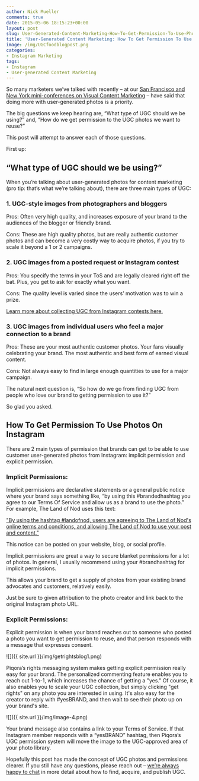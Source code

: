 ```yaml
---
author: Nick Mueller
comments: true
date: 2015-05-06 18:15:23+00:00
layout: post
slug: User-Generated-Content-Marketing-How-To-Get-Permission-To-Use-Photos-On-Instagram
title: 'User-Generated Content Marketing: How To Get Permission To Use Photos On Instagram'
image: /img/UGCfoodblogpost.png
categories: 
- Instagram Marketing
tags:
- Instagram
- User-generated Content Marketing
---
```


So many marketers we’ve talked with recently – at our [San Francisco and New York mini-conferences on Visual Content Marketing](https://www.youtube.com/watch?v=2DYfu5NYyPs) – have said that doing more with user-generated photos is a priority. 

The big questions we keep hearing are, “What type of UGC should we be using?” and, “How do we get permission to the UGC photos we want to reuse?”

This post will attempt to answer each of those questions.

First up:

<h2>“What type of UGC should we be using?”</h2>

When you’re talking about user-generated photos for content marketing (pro tip: that’s what we’re talking about), there are three main types of UGC:

<h3>1. UGC-style images from photographers and bloggers</h3>

Pros: Often very high quality, and increases exposure of your brand to the audiences of the blogger or friendly brand.

Cons: These are high quality photos, but are really authentic customer photos and can become a very costly way to acquire photos, if you try to scale it beyond a 1 or 2 campaigns.

<h3>2. UGC images from a posted request or Instagram contest</h3>

Pros: You specify the terms in your ToS and are legally cleared right off the bat. Plus, you get to ask for exactly what you want.

Cons: The quality level is varied since the users’ motivation was to win a prize.

[Learn more about collecting UGC from Instagram contests here.](http://www.piqora.com/blog/want-to-generate-a-ton-of-ugc-run-an-instagram-photo-contest/)

<h3>3. UGC images from individual users who feel a major connection to a brand</h3>

Pros: These are your most authentic customer photos. Your fans visually celebrating your brand. The most authentic and best form of earned visual content.

Cons: Not always easy to find in large enough quantities to use for a major campaign.

The natural next question is, “So how do we go from finding UGC from people who love our brand to getting permission to use it?”

So glad you asked.

<h2>How To Get Permission To Use Photos On Instagram</h2>

There are 2 main types of permission that brands can get to be able to use customer user-generated photos from Instagram: implicit permission and explicit permission.

<h3>Implicit Permissions:</h3>

Implicit permissions are declarative statements or a general public notice where your brand says something like, “by using this #brandedhashtag you agree to our Terms Of Service and allow us as a brand to use the photo.” For example, The Land of Nod uses this text:

["By using the hashtag #landofnod, users are agreeing to The Land of Nod's online terms and conditions, and allowing The Land of Nod to use your post and content."](http://www.landofnod.com/)

This notice can be posted on your website, blog, or social profile.

Implicit permissions are great a way to secure blanket permissions for a lot of photos. In general, I usually recommend using your #brandhashtag for implicit permissions.

This allows your brand to get a supply of photos from your existing brand advocates and customers, relatively easily. 

Just be sure to given attribution to the photo creator and link back to the original Instagram photo URL.

<h3>Explicit Permissions:</h3>

Explicit permission is when your brand reaches out to someone who posted a photo you want to get permission to reuse, and that person responds with a message that expresses consent.

![]({{ site.url }}/img/getrightsblog1.png)

Piqora’s rights messaging system makes getting explicit permission really easy for your brand. The personalized commenting feature enables you to reach out 1-to-1, which increases the chance of getting a "yes." Of course, it also enables you to scale your UGC collection, but simply clicking "get rights" on any photo you are interested in using. It's also easy for the creator to reply with #yesBRAND, and then wait to see their photo up on your brand's site.

![]({{ site.url }}/img/image-4.png)

Your brand message also contains a link to your Terms of Service. If that Instagram member responds with a “yesBRAND” hashtag, then Piqora’s UGC permission system will move the image to the UGC-approved area of your photo library.

Hopefully this post has made the concept of UGC photos and permissions clearer. If you still have any questions, please reach out – [we’re always happy to chat](http://www.piqora.com/get-a-demo/) in more detail about how to find, acquire, and publish UGC.
